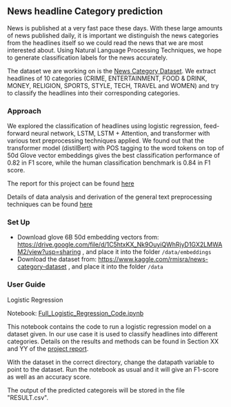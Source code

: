 ## News headline Category prediction

News is published at a very fast pace these days. With these large amounts of news published daily, it is important we distinguish the news categories from the headlines itself so we could read the news that we are most interested about. Using Natural Language Processing Techniques, we hope to generate classification labels for the news accurately.

The dataset we are working on is the [News Category Dataset](https://www.kaggle.com/rmisra/news-category-dataset). We extract headlines of 10 categories (CRIME, ENTERTAINMENT, FOOD & DRINK, MONEY, RELIGION, SPORTS, STYLE, TECH, TRAVEL and WOMEN) and try to classify the headlines into their corresponding categories.

### Approach

We explored the classification of headlines using logistic regression, feed-forward neural network, LSTM, LSTM + Attention, and transformer with various text preprocessing techniques applied. We found out that the transformer model (distilBert) with POS tagging to the word tokens on top of 50d Glove vector embeddings gives the best classification performance of 0.82 in F1 score, while the human classification benchmark is 0.84 in F1 score.

The report for this project can be found [here](https://github.com/fangpinsern/CS4248-Project/blob/master/CS4248_Group_Report.pdf)

Details of data analysis and derivation of the general text preprocessing techniques can be found [here](https://github.com/fangpinsern/CS4248-Project/blob/master/data_util_methods_and_analysis.ipynb)

### Set Up

- Download glove 6B 50d embedding vectors from: https://drive.google.com/file/d/1C5htxKX_Nk9OuyiQWhRjyD1GX2LMWAM2/view?usp=sharing , and place it into the folder `/data/embeddings`
- Download the dataset from: https://www.kaggle.com/rmisra/news-category-dataset , and place it into the folder `/data`

### User Guide

Logistic Regression

Notebook: [Full_Logistic_Regression_Code.ipynb](https://github.com/fangpinsern/CS4248-Project/blob/master/Full_Logistic_Regression_Code.ipynb)

This notebook contains the code to run a logistic regression model on a dataset given. In our use case it is used to classify headlines into different categories. Details on the results and methods can be found in Section XX and YY of the [project report](https://github.com/fangpinsern/CS4248-Project/blob/master/CS4248_Group_Report.pdf).

With the dataset in the correct directory, change the datapath variable to point to the dataset. Run the notebook as usual and it will give an F1-score as well as an accuracy score.

The output of the predicted categoreis will be stored in the file "RESULT.csv".
